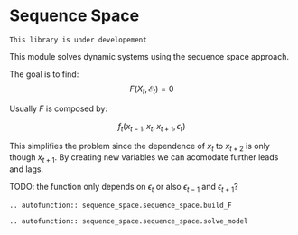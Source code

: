 # Sequence Space

```{warning}
This library is under developement
```

This module solves dynamic systems using the sequence space approach. 

The goal is to find: 
$$F(X_t,\mathcal{E}_t)=0$$

Usually $F$ is composed by:

$$f_t(x_{t-1},x_{t},x_{t+1},\epsilon_t)$$

This simplifies the problem since the dependence of $x_t$ to $x_{t+2}$ is only though $x_{t+1}$. By creating new variables  we can acomodate further leads and lags. 

TODO: the function only depends on $\epsilon_t$ or also $\epsilon_{t-1}$ and $\epsilon_{t+1}$?

```{eval-rst}
.. autofunction:: sequence_space.sequence_space.build_F
```


```{eval-rst}
.. autofunction:: sequence_space.sequence_space.solve_model
```

